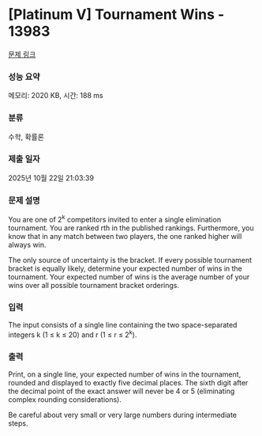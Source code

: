 # [Platinum V] Tournament Wins - 13983 

[문제 링크](https://www.acmicpc.net/problem/13983) 

### 성능 요약

메모리: 2020 KB, 시간: 188 ms

### 분류

수학, 확률론

### 제출 일자

2025년 10월 22일 21:03:39

### 문제 설명

<p>You are one of 2<sup>k</sup> competitors invited to enter a single elimination tournament. You are ranked rth in the published rankings. Furthermore, you know that in any match between two players, the one ranked higher will always win.</p>

<p>The only source of uncertainty is the bracket. If every possible tournament bracket is equally likely, determine your expected number of wins in the tournament. Your expected number of wins is the average number of your wins over all possible tournament bracket orderings.</p>

### 입력 

 <p>The input consists of a single line containing the two space-separated integers k (1 ≤ k ≤ 20) and r (1 ≤ r ≤ 2<sup>k</sup>).</p>

### 출력 

 <p>Print, on a single line, your expected number of wins in the tournament, rounded and displayed to exactly five decimal places. The sixth digit after the decimal point of the exact answer will never be 4 or 5 (eliminating complex rounding considerations).</p>

<p>Be careful about very small or very large numbers during intermediate steps.</p>

